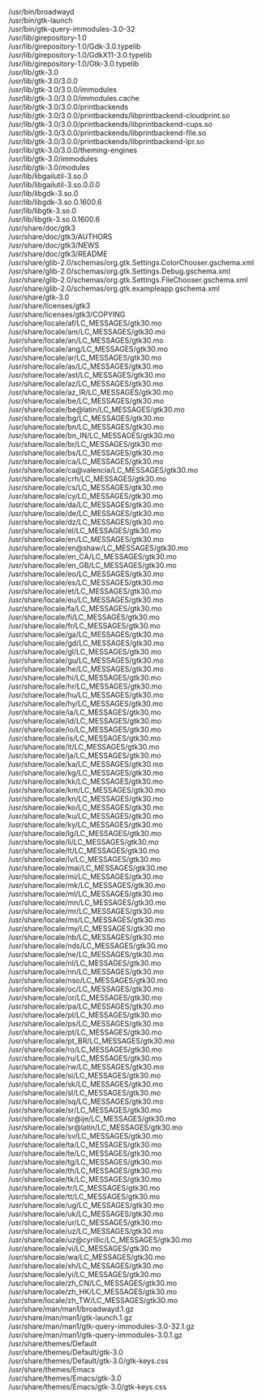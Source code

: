 /usr/bin/broadwayd  
/usr/bin/gtk-launch  
/usr/bin/gtk-query-immodules-3.0-32  
/usr/lib/girepository-1.0  
/usr/lib/girepository-1.0/Gdk-3.0.typelib  
/usr/lib/girepository-1.0/GdkX11-3.0.typelib  
/usr/lib/girepository-1.0/Gtk-3.0.typelib  
/usr/lib/gtk-3.0  
/usr/lib/gtk-3.0/3.0.0  
/usr/lib/gtk-3.0/3.0.0/immodules  
/usr/lib/gtk-3.0/3.0.0/immodules.cache  
/usr/lib/gtk-3.0/3.0.0/printbackends  
/usr/lib/gtk-3.0/3.0.0/printbackends/libprintbackend-cloudprint.so  
/usr/lib/gtk-3.0/3.0.0/printbackends/libprintbackend-cups.so  
/usr/lib/gtk-3.0/3.0.0/printbackends/libprintbackend-file.so  
/usr/lib/gtk-3.0/3.0.0/printbackends/libprintbackend-lpr.so  
/usr/lib/gtk-3.0/3.0.0/theming-engines  
/usr/lib/gtk-3.0/immodules  
/usr/lib/gtk-3.0/modules  
/usr/lib/libgailutil-3.so.0  
/usr/lib/libgailutil-3.so.0.0.0  
/usr/lib/libgdk-3.so.0  
/usr/lib/libgdk-3.so.0.1600.6  
/usr/lib/libgtk-3.so.0  
/usr/lib/libgtk-3.so.0.1600.6  
/usr/share/doc/gtk3  
/usr/share/doc/gtk3/AUTHORS  
/usr/share/doc/gtk3/NEWS  
/usr/share/doc/gtk3/README  
/usr/share/glib-2.0/schemas/org.gtk.Settings.ColorChooser.gschema.xml  
/usr/share/glib-2.0/schemas/org.gtk.Settings.Debug.gschema.xml  
/usr/share/glib-2.0/schemas/org.gtk.Settings.FileChooser.gschema.xml  
/usr/share/glib-2.0/schemas/org.gtk.exampleapp.gschema.xml  
/usr/share/gtk-3.0  
/usr/share/licenses/gtk3  
/usr/share/licenses/gtk3/COPYING  
/usr/share/locale/af/LC\_MESSAGES/gtk30.mo  
/usr/share/locale/am/LC\_MESSAGES/gtk30.mo  
/usr/share/locale/an/LC\_MESSAGES/gtk30.mo  
/usr/share/locale/ang/LC\_MESSAGES/gtk30.mo  
/usr/share/locale/ar/LC\_MESSAGES/gtk30.mo  
/usr/share/locale/as/LC\_MESSAGES/gtk30.mo  
/usr/share/locale/ast/LC\_MESSAGES/gtk30.mo  
/usr/share/locale/az/LC\_MESSAGES/gtk30.mo  
/usr/share/locale/az\_IR/LC\_MESSAGES/gtk30.mo  
/usr/share/locale/be/LC\_MESSAGES/gtk30.mo  
/usr/share/locale/be@latin/LC\_MESSAGES/gtk30.mo  
/usr/share/locale/bg/LC\_MESSAGES/gtk30.mo  
/usr/share/locale/bn/LC\_MESSAGES/gtk30.mo  
/usr/share/locale/bn\_IN/LC\_MESSAGES/gtk30.mo  
/usr/share/locale/br/LC\_MESSAGES/gtk30.mo  
/usr/share/locale/bs/LC\_MESSAGES/gtk30.mo  
/usr/share/locale/ca/LC\_MESSAGES/gtk30.mo  
/usr/share/locale/ca@valencia/LC\_MESSAGES/gtk30.mo  
/usr/share/locale/crh/LC\_MESSAGES/gtk30.mo  
/usr/share/locale/cs/LC\_MESSAGES/gtk30.mo  
/usr/share/locale/cy/LC\_MESSAGES/gtk30.mo  
/usr/share/locale/da/LC\_MESSAGES/gtk30.mo  
/usr/share/locale/de/LC\_MESSAGES/gtk30.mo  
/usr/share/locale/dz/LC\_MESSAGES/gtk30.mo  
/usr/share/locale/el/LC\_MESSAGES/gtk30.mo  
/usr/share/locale/en/LC\_MESSAGES/gtk30.mo  
/usr/share/locale/en@shaw/LC\_MESSAGES/gtk30.mo  
/usr/share/locale/en\_CA/LC\_MESSAGES/gtk30.mo  
/usr/share/locale/en\_GB/LC\_MESSAGES/gtk30.mo  
/usr/share/locale/eo/LC\_MESSAGES/gtk30.mo  
/usr/share/locale/es/LC\_MESSAGES/gtk30.mo  
/usr/share/locale/et/LC\_MESSAGES/gtk30.mo  
/usr/share/locale/eu/LC\_MESSAGES/gtk30.mo  
/usr/share/locale/fa/LC\_MESSAGES/gtk30.mo  
/usr/share/locale/fi/LC\_MESSAGES/gtk30.mo  
/usr/share/locale/fr/LC\_MESSAGES/gtk30.mo  
/usr/share/locale/ga/LC\_MESSAGES/gtk30.mo  
/usr/share/locale/gd/LC\_MESSAGES/gtk30.mo  
/usr/share/locale/gl/LC\_MESSAGES/gtk30.mo  
/usr/share/locale/gu/LC\_MESSAGES/gtk30.mo  
/usr/share/locale/he/LC\_MESSAGES/gtk30.mo  
/usr/share/locale/hi/LC\_MESSAGES/gtk30.mo  
/usr/share/locale/hr/LC\_MESSAGES/gtk30.mo  
/usr/share/locale/hu/LC\_MESSAGES/gtk30.mo  
/usr/share/locale/hy/LC\_MESSAGES/gtk30.mo  
/usr/share/locale/ia/LC\_MESSAGES/gtk30.mo  
/usr/share/locale/id/LC\_MESSAGES/gtk30.mo  
/usr/share/locale/io/LC\_MESSAGES/gtk30.mo  
/usr/share/locale/is/LC\_MESSAGES/gtk30.mo  
/usr/share/locale/it/LC\_MESSAGES/gtk30.mo  
/usr/share/locale/ja/LC\_MESSAGES/gtk30.mo  
/usr/share/locale/ka/LC\_MESSAGES/gtk30.mo  
/usr/share/locale/kg/LC\_MESSAGES/gtk30.mo  
/usr/share/locale/kk/LC\_MESSAGES/gtk30.mo  
/usr/share/locale/km/LC\_MESSAGES/gtk30.mo  
/usr/share/locale/kn/LC\_MESSAGES/gtk30.mo  
/usr/share/locale/ko/LC\_MESSAGES/gtk30.mo  
/usr/share/locale/ku/LC\_MESSAGES/gtk30.mo  
/usr/share/locale/ky/LC\_MESSAGES/gtk30.mo  
/usr/share/locale/lg/LC\_MESSAGES/gtk30.mo  
/usr/share/locale/li/LC\_MESSAGES/gtk30.mo  
/usr/share/locale/lt/LC\_MESSAGES/gtk30.mo  
/usr/share/locale/lv/LC\_MESSAGES/gtk30.mo  
/usr/share/locale/mai/LC\_MESSAGES/gtk30.mo  
/usr/share/locale/mi/LC\_MESSAGES/gtk30.mo  
/usr/share/locale/mk/LC\_MESSAGES/gtk30.mo  
/usr/share/locale/ml/LC\_MESSAGES/gtk30.mo  
/usr/share/locale/mn/LC\_MESSAGES/gtk30.mo  
/usr/share/locale/mr/LC\_MESSAGES/gtk30.mo  
/usr/share/locale/ms/LC\_MESSAGES/gtk30.mo  
/usr/share/locale/my/LC\_MESSAGES/gtk30.mo  
/usr/share/locale/nb/LC\_MESSAGES/gtk30.mo  
/usr/share/locale/nds/LC\_MESSAGES/gtk30.mo  
/usr/share/locale/ne/LC\_MESSAGES/gtk30.mo  
/usr/share/locale/nl/LC\_MESSAGES/gtk30.mo  
/usr/share/locale/nn/LC\_MESSAGES/gtk30.mo  
/usr/share/locale/nso/LC\_MESSAGES/gtk30.mo  
/usr/share/locale/oc/LC\_MESSAGES/gtk30.mo  
/usr/share/locale/or/LC\_MESSAGES/gtk30.mo  
/usr/share/locale/pa/LC\_MESSAGES/gtk30.mo  
/usr/share/locale/pl/LC\_MESSAGES/gtk30.mo  
/usr/share/locale/ps/LC\_MESSAGES/gtk30.mo  
/usr/share/locale/pt/LC\_MESSAGES/gtk30.mo  
/usr/share/locale/pt\_BR/LC\_MESSAGES/gtk30.mo  
/usr/share/locale/ro/LC\_MESSAGES/gtk30.mo  
/usr/share/locale/ru/LC\_MESSAGES/gtk30.mo  
/usr/share/locale/rw/LC\_MESSAGES/gtk30.mo  
/usr/share/locale/si/LC\_MESSAGES/gtk30.mo  
/usr/share/locale/sk/LC\_MESSAGES/gtk30.mo  
/usr/share/locale/sl/LC\_MESSAGES/gtk30.mo  
/usr/share/locale/sq/LC\_MESSAGES/gtk30.mo  
/usr/share/locale/sr/LC\_MESSAGES/gtk30.mo  
/usr/share/locale/sr@ije/LC\_MESSAGES/gtk30.mo  
/usr/share/locale/sr@latin/LC\_MESSAGES/gtk30.mo  
/usr/share/locale/sv/LC\_MESSAGES/gtk30.mo  
/usr/share/locale/ta/LC\_MESSAGES/gtk30.mo  
/usr/share/locale/te/LC\_MESSAGES/gtk30.mo  
/usr/share/locale/tg/LC\_MESSAGES/gtk30.mo  
/usr/share/locale/th/LC\_MESSAGES/gtk30.mo  
/usr/share/locale/tk/LC\_MESSAGES/gtk30.mo  
/usr/share/locale/tr/LC\_MESSAGES/gtk30.mo  
/usr/share/locale/tt/LC\_MESSAGES/gtk30.mo  
/usr/share/locale/ug/LC\_MESSAGES/gtk30.mo  
/usr/share/locale/uk/LC\_MESSAGES/gtk30.mo  
/usr/share/locale/ur/LC\_MESSAGES/gtk30.mo  
/usr/share/locale/uz/LC\_MESSAGES/gtk30.mo  
/usr/share/locale/uz@cyrillic/LC\_MESSAGES/gtk30.mo  
/usr/share/locale/vi/LC\_MESSAGES/gtk30.mo  
/usr/share/locale/wa/LC\_MESSAGES/gtk30.mo  
/usr/share/locale/xh/LC\_MESSAGES/gtk30.mo  
/usr/share/locale/yi/LC\_MESSAGES/gtk30.mo  
/usr/share/locale/zh\_CN/LC\_MESSAGES/gtk30.mo  
/usr/share/locale/zh\_HK/LC\_MESSAGES/gtk30.mo  
/usr/share/locale/zh\_TW/LC\_MESSAGES/gtk30.mo  
/usr/share/man/man1/broadwayd.1.gz  
/usr/share/man/man1/gtk-launch.1.gz  
/usr/share/man/man1/gtk-query-immodules-3.0-32.1.gz  
/usr/share/man/man1/gtk-query-immodules-3.0.1.gz  
/usr/share/themes/Default  
/usr/share/themes/Default/gtk-3.0  
/usr/share/themes/Default/gtk-3.0/gtk-keys.css  
/usr/share/themes/Emacs  
/usr/share/themes/Emacs/gtk-3.0  
/usr/share/themes/Emacs/gtk-3.0/gtk-keys.css  
